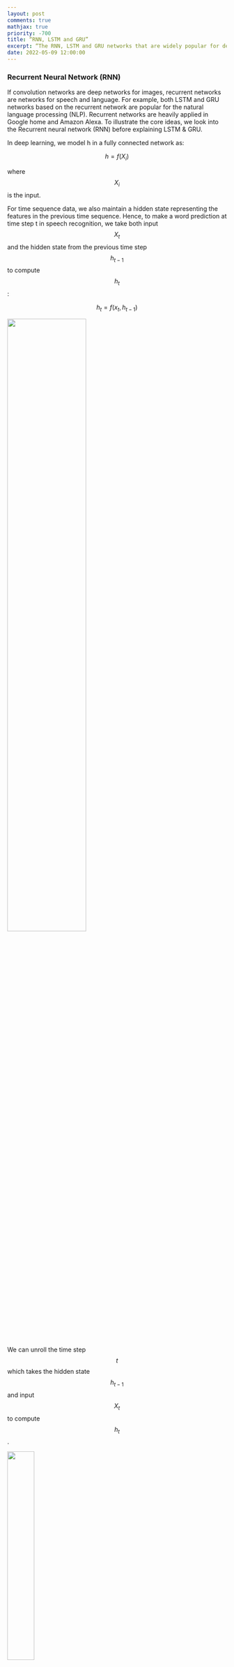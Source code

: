 ```yaml
---
layout: post
comments: true
mathjax: true
priority: -700
title: “RNN, LSTM and GRU”
excerpt: “The RNN, LSTM and GRU networks that are widely popular for deep learning in NLP.”
date: 2022-05-09 12:00:00
---
```

### Recurrent Neural Network (RNN)

If convolution networks are deep networks for images, recurrent networks are networks for speech and language. For example, both LSTM and GRU networks based on the recurrent network are popular for the natural language processing (NLP). Recurrent networks are heavily applied in Google home and Amazon Alexa. To illustrate the core ideas, we look into the Recurrent neural network (RNN) before explaining LSTM & GRU.

In deep learning, we model h in a fully connected network as:

$$
h = f(X_i)
$$

where $$ X_i $$ is the input.

For time sequence data, we also maintain a hidden state representing the features in the previous time sequence. Hence, to make a word prediction at time step t in speech recognition, we take both input $$ X_t $$ and the hidden state from the previous time step $$ h_{t-1}$$ to compute $$ h_t $$:

$$
h_t = f(x_t, h_{t-1})
$$

<div class="imgcap">
<img src="/assets/rnn/rnn_b.png" style="border:none;width:60%;">
</div>

We can unroll the time step $$ t $$ which takes the hidden state $$ h_{t-1} $$ and input $$ X_t $$  to compute $$ h_t $$.

<div class="imgcap">
<img src="/assets/rnn/rnn_b3.png" style="border:none;width:35%;">
</div>

To give another perspective, we unroll a RNN from time step $$ t-1 $$ to $$ t+1 $$:
<div class="imgcap">
<img src="/assets/rnn/rnn_b2.png" style="border:none;width:60%;">
</div>

In RNN, $$ h $$ servers 2 purposes: the hidden state for the previous sequence data as well as making a prediction. In the following example, we multiply $$ h_t $$ with a matrix $$ W $$ to make a prediction for $$ Y $$. Through the multiplication with a matrix, $$ h_t $$ make a prediction for the word that a user is pronouncing. 
 
<div class="imgcap">
<img src="/assets/rnn/cap14.png" style="border:none;width:30%;">
</div>

> RNN makes prediction based on the hidden state in the previous timestep and current input. $$ h_t = f(x_t, h_{t-1})$$


#### Create image caption using RNN
Let's study a real example to study RNN in details. We want our system to automatically provide captions by simply reading an image.
For example, we input a school bus image into a RNN and the RNN produces a caption like "A yellow school bus idles near a park." 
<div class="imgcap">
<img src="/assets/rnn/cap.png" style="border:none;">
</div>
During the RNN training, we
1. Use a CNN network to capture features of an image.
2. Multiple the features with a trainable matrix to generate $$ h_0 $$.
3. Feed $$ h_0 $$ to the RNN.
4. Use a word embedding lookup table to convert a word to a word vector $$ X_1 $$. (a.k.a word2vec)
5. Feed the word vector and $$ h_0 $$ to the RNN. $$ h_1 = f(X_1, h_0) $$
6. Use a trainable matrix to map $$ h $$ to scores which predict the next word in our caption.
7. Move to the next time step with $$ h_1 $$ and the word "A" as input.

<div class="imgcap">
<img src="/assets/rnn/cap12.png" style="border:none;;">
</div>

#### Capture image features
We pass the image into a CNN and use one of the activation layer in the fully connected (FC) network to initialize the RNN. For example, in the picture below, we pick the input of the second FC layer to compute the initial state of the RNN $$ h_0 $$.
<div class="imgcap">
<img src="/assets/rnn/cnn.png" style="border:none;;">
</div>

We multiply the CNN image features with a trainable matrix to compute $$ h_0 $$ for the first time step 1.
<div class="imgcap">
<img src="/assets/rnn/cap2.png" style="border:none;">
</div>

With $$ h_0 $$, we  compute $$ h_1 = f(h_0, X_1) $$ for time step 1.

<div class="imgcap">
<img src="/assets/rnn/cap8.png" style="border:none;width:80%;">
</div>

> We use a CNN to extract image features. Multiple it with a trainable matrix for the initial hidden state $$h_0$$.

#### Code in computing h0

Define the shape of CNN image features (N, 512) and h (N, 512):
```python
input_dim   = 512   # CNN features dimension: 512  
hidden_dim  = 512   # Hidden state dimension: 512
```

Define a matrix to project the CNN image features to $$ h_0 $$.

```python
# W_proj: (input_dim, hidden_dim)
W_proj  = np.random.randn(input_dim, hidden_dim)
W_proj /= np.sqrt(input_dim)
b_proj  = np.zeros(hidden_dim)
```

Compute $$ h_0 $$ by multiply the image features with $$ W_{proj} $$.
```python
# Initialize CNN -> hidden state projection parameters
# h0: (N, hidden_dim)
h0 = features.dot(W_proj) + b_proj
```

> We initialize $$h_0 = W_{proj} \cdot x_{cnn}+ b$$ .

#### Map words to RNN
Our training data contains both the images and captions (the true labels). It also has a dictionary which maps a vocabulary word to an integer index. Caption words in the dataset are stored as word indexes using the dictionary. For example, the caption "A yellow school bus idles near a park." can be represented as "1 5 3401 3461 78 5634 87 5 111 2" which 1 represents the "start" of a caption, 5 represents 'a', 3401 represents 'yellow', ...  and 2 represents the "end" of a caption.

The RNN does not use the word index. The word index does not contain information about the semantic relationship between words. We map a word to a higher dimensional space such that we can encode semantic relationship between words. For example, if we encode the word "father" as (0.2, 0.3, 0.1, ...) we should expect the word "mother" to be close by say (0.3, 0.3, 0.1, ...). The vector distance between the word "Paris" and "France" should be similar to the one between "Seoul" and "Korea". The encoding method _word2vec_ provides a mechanism to convert a word to a higher dimensional space. We use a word embedding lookup table $$ W_{embed} $$ to convert a word index to a vector of length wordvec_dim. This embedding table is trained together with the caption creating network instead of training them independently (end-to-end training).

> We train the word embedding table together with the caption creation network. 


The RNN will take this vector $$ X_t $$ and $$ h_{t-1} $$ to compute $$ h_t $$

<div class="imgcap">
<img src="/assets/rnn/cap9.png" style="border:none;width:45%;">
</div>

>  _word2vec_ encodes words to higher dimensional space that provides semantic relationships that we can manipulate as vectors.

When we create the training data, we encodes words to the corresponding word index using a vocabulary dictionary. The encoded data will then be saved. During training, we read the saved dataset and use _word2vec_ to convert the word index to a word vector.
<div class="imgcap">
<img src="/assets/rnn/encode.png" style="border:none;width:70%;">
</div>


Here is the code to convert an input caption word to the word vector x.
```python
wordvec_dim = 256  # Convert a work index to a vector of 256 numbers.
```

Randomly initialize W which we will train it with the RNN together.
```python
W_embed  = np.random.randn(vocab_size, wordvec_dim)
W_embed /= 100
```

Look up the word vector from a word index using the lookup table (W)
```python
# T = 16: Number of unroll time step.
# captions:    (N, T+1) The caption represent "<start> A yellow school bus idles near a park <end> <null> ... <null>" represent in word index. 
# captions_in  (N, T) The caption feed into the RNN (X) = captions without the last word.
# captions_out (N, T) The true caption output: the caption without "<start>"

# W_embed (vocab_size, wordvec_dim)
# captions_in: (N, T) each captions_in contain at most 16 words.
# x: (N, T, wordvec_dim)
x, cache_embed = word_embedding_forward(captions_in, W_embed)
```

```python
def word_embedding_forward(x, W):
  out, cache = None, None
  N, T = x.shape
  V, D = W.shape
  out = W[x]
  cache = (V, x)
  return out, cache  
```
 
> Use $$W_{embed}$$ to convert a word to a word vector. 
  
#### RNN
<div class="imgcap">
<img src="/assets/rnn/score.png" style="border:none;width:40%;">
</div>

We pass the word vector
$$
X_0
$$
into the RNN cell to compute the next hidden state $$h_{t}$$:

$$
\begin{align}
state & = W_x x_t + W_h h_{t-1} + b \\
h_{t} &= \tanh(state) \\
\end{align}
$$

The output of the RNN 
$$
h_1
$$
is then multiply with 
$$
W_{vocab}
$$
to generate scores for each word in the vocabulary. For example, if we have 10004 words in the vocabulary, it generates 10004 scores predicting the likeliness of each word to be the next word in the caption. With the true caption in the training dataset and the scores computed, we calculate the softmax loss of the RNN. We apply gradient descent to optimize the trainable parameters.
<div class="imgcap">
<img src="/assets/rnn/score_1.png" style="border:none;">
</div>

We compute $$ h_t $$ 
by feeding the RNN cell with $$ X_t $$ and $$ h_{t-1} $$.
We then map $$ h_t $$ to scores which are used to compute the softmax cost.
```python
# h: (N, 16, hidden_dim)
# Wx: (wordvec_dim, hidden_dim)
# Wh: (hidden_dim, hidden_dim)
h, cache_rnn = rnn_forward(x, h0, Wx, Wh, b)

# W_vocal: (hidden_dim, vocab_size 1004)
# scores: (N, 16, vocab_size 1004)
scores, cache_scores = temporal_affine_forward(h, W_vocab, b_vocab)
loss, dscores = temporal_softmax_loss(scores, captions_out, mask)
```

#### rnn_forward

"rnn forward" is the RNN layer that compute $$h_1, h_2, \cdots, h_t $$

```python
h, cache_rnn = rnn_forward(x, h0, Wx, Wh, b)
```

<div class="imgcap">
<img src="/assets/rnn/cap13.png" style="border:none;width:50%;">
</div>

rnn_forward unroll the RNN by T time steps and compute $$ h_t $$ by calling the RNN cell "rnn_step_forward". At each step, it takes $$ h_{t-1} $$ from the previous step and use the true captions provided by the training set to lookup $$ X_t $$.  Note, we use the true label instead of the highest score word from previous time step as input.

```python
def rnn_forward(x, h0, Wx, Wh, b):
  """
    x: the true caption
  """	
  h, cache = None, None
  N, T, D = x.shape
  
  # H is the dimension of the hidden state
  H = h0.shape[1]

  # h hold all the hidden states in all T steps
  h = np.zeros((N, T, H))
  
  state = {}
  state[-1] = h0
  
  cache_step = [None] * T

  # Unroll T steps
  for t in range(T):
    # Get the true label at t	  
    xt = x[:, t, :]
    # Compute one RNN step
    state[t], cache_step[t] = rnn_step_forward(xt, state[t-1], Wx, Wh, b)
    # Store the hidden state for time step t
    h[:, t, :] = state[t]

  cache = (cache_step, D)
  return h, cache
```

In each RNN time step, we compute:

$$
\begin{align}
state & = W_x x_t + W_h h_{t-1} + b \\
h_{t} &= \tanh(state) \\
\end{align}
$$

```python
def rnn_step_forward(x, prev_h, Wx, Wh, b):
  next_h, cache = None, None
  state = np.dot(x, Wx) + np.dot(prev_h, Wh) + b
  next_h = np.tanh(state)

  cache = x, prev_h, Wx, Wh, state
  return next_h, cache
```    

> We unroll RNN for T steps, each computing $$ \tanh(Wx + b)$$.

#### Scores

After finding $$ h_t $$, we compute the scores by:

$$
score = W_{vocab} * h_t
$$

```python
 def temporal_affine_forward(x, w, b):
   N, T, D = x.shape
   M = b.shape[0]
   out = x.reshape(N * T, D).dot(w).reshape(N, T, M) + b
   cache = x, w, b, out
   return out, cache
```

> We compute score to locate the next most likely caption word.

#### Softmax cost

For each word in the vocabulary (1004 words), we predict their probabilities of being the next caption word using softmax. Without changing the result, we subtract it with the maximum score for better numeric stability.

$$
softmax(z) = \frac{e^{z_i}}{\sum e^{z_c}} =  \frac{e^{z_i - m}}{\sum e^{z_c  - m}}  
$$

We then compute the softmax loss (negative log likelihood) and the gradient.

$$
\begin{align}
J(w) &= -  \sum_{i=1}^{N}  \log p(\hat{y}^i = y^i \vert x^i, w ) \\
\nabla_{z_i} J &= \begin{cases}
                        p - 1 \quad & \hat{y} = y \\
                        p & \text{otherwise}
                    \end{cases}
\end{align}
$$

```python
def temporal_softmax_loss(x, y, mask):
  N, T, V = x.shape
  
  x_flat = x.reshape(N * T, V)
  y_flat = y.reshape(N * T)
  mask_flat = mask.reshape(N * T)
  
  # We compute the softmax. We minus the score with a max for better numerical stability.
  probs = np.exp(x_flat - np.max(x_flat, axis=1, keepdims=True))
  probs /= np.sum(probs, axis=1, keepdims=True)
  
  # Compute the softmax loss: negative log likelihood aka cross entropy loss
  loss = -np.sum(mask_flat * np.log(probs[np.arange(N * T), y_flat])) / N

  # Compute the gradient
  dx_flat = probs.copy()  
  dx_flat[np.arange(N * T), y_flat] -= 1
  dx_flat /= N
  dx_flat *= mask_flat[:, None]
  
  dx = dx_flat.reshape(N, T, V)
  
  return loss, dx
```
    
#### Time step 0

Here, we recap how we calculate 
$$ h_0 $$
from the image features and use the true caption "start" to make a prediction $$ h_1 $$ from the RNN. Then we compute the scores and the softmax loss.

<div class="imgcap">
<img src="/assets/rnn/cap11.png" style="border:none;width:70%;">
</div>

#### Code listing for the forward feed, backpropagation and the loss.

```python
  def loss(self, features, captions):
    # For training, say the caption is "<start> A yellow bus idles near a park"
    # captions_in is the Xt input: "<start> A yellow bus idles near a"
    # captions_out is the true label: "A yellow bus idles near a park"
    captions_in = captions[:, :-1]
    captions_out = captions[:, 1:]
    
    mask = (captions_out != self._null)

    # Retrieve the trainable parameters
    W_proj, b_proj = self.params['W_proj'], self.params['b_proj']    
    W_embed = self.params['W_embed']
    Wx, Wh, b = self.params['Wx'], self.params['Wh'], self.params['b']
    W_vocab, b_vocab = self.params['W_vocab'], self.params['b_vocab']
    
    loss, grads = 0.0, {}
    # vocab_size = 1004
    # T          = 16
    #
    # features    : (N, input_dim)
    # W_proj      : (input_dim, hidden_dim)
    # h0          : (N, hidden_dim)
    #
    # x           : (N, T, wordvec_dim)
    # captions_in : (N, T) of word index
    # W-embed     : (vacab_size, wordvec_dim)
    #
    # h           : (N, 16, hidden_dim)
    # Wx          : (wordvec_dim, hidden_dim)
    # Wh          : (hidden_dim, hidden_dim)
    #
    # scores      : (N, 16, vocab_size)
    # W_vocab     : (hidden_dim, vocab_size)

    # Compute h0 from the image features.
    h0 = features.dot(W_proj) + b_proj

    # Find the word vector of the input caption word.
    x, cache_embed = word_embedding_forward(captions_in, W_embed)

    # Forward feed for the RNN
    h, cache_rnn = rnn_forward(x, h0, Wx, Wh, b)

    # Compute the scores for each words in the vocabulary
    scores, cache_scores = temporal_affine_forward(h, W_vocab, b_vocab)
	
    # Compute the softmax loss
    loss, dscores = temporal_softmax_loss(scores, captions_out, mask)

    # Perform the backpropagation
    dh, grads['W_vocab'], grads['b_vocab'] = temporal_affine_backward(dscores, cache_scores)
    dx, dh0, grads['Wx'], grads['Wh'], grads['b'] = rnn_backward(dh, cache_rnn)
    grads['W_embed'] = word_embedding_backward(dx, cache_embed)
    grads['b_proj'] = np.sum(dh0, axis=0)
    grads['W_proj'] = features.T.dot(dh0)
    
    return loss, grads
```

> Use softmax cost to train the network.

#### Making prediction

To generate captions automatically, we will use the CNN to generate image features and map it to $$ h_0 $$ with $$ W_{proj} $$.
<div class="imgcap">
<img src="/assets/rnn/cap4.png" style="border:none;width:80%;">
</div>

At time step 1, we feed the RNN with the input "start" to get the word vector $$ X_1 $$. The RNN computes the value $$ h_1$$
which later multiplies with $$ W_{vocab} $$ to generate scores for each word in the vocabulary. We select the word with the highest score for the first word in the caption (say, "A"). Unlikely training, we use this word as the next time step input. With $$ h_1 $$ and the highest score word "A" in time step 1, we go through the RNN step again and made the second prediction "bus" at time step 2. 
	
<div class="imgcap">
<img src="/assets/rnn/cap7.png" style="border:none;width:70%;">
</div>

We compute the score and set the input for the next time step to be the word with the highest score.
```python
scores, _ = affine_forward(next_h, W_vocab, b_vocab)
captions[:, t] = scores.argmax(axis=1)
prev_word = captions[:, t].reshape(N, 1)
```

Here is the full code making the prediction with comments:
```python
def sample(self, features, max_length=30):
    N = features.shape[0]
    captions = self._null * np.ones((N, max_length), dtype=np.int32)

    # Retrive all trainable parameters
    W_proj, b_proj = self.params['W_proj'], self.params['b_proj']
    W_embed = self.params['W_embed']
    Wx, Wh, b = self.params['Wx'], self.params['Wh'], self.params['b']
    W_vocab, b_vocab = self.params['W_vocab'], self.params['b_vocab']
    
    # N is the size of the data to test
    # prev_word : (N, 1)
    #
    # next_h    : (N, hidden_dim)
    # features  : (N, input_dim)
    # W_proj    : (input_dim, hidden_dim)
    #
    # embed     : (N, 1, wordvec_dim)
    # W-embed   : (vacab_size, wordvec_dim)
    #
    # next_c    : (N, hidden_dim*4) for LSTM
    #
    # scores    : (N, vocab_size)
    # W_vocab     : (hidden_dim, vocab_size)
    #
    # captions  : (N, max_length)

    # Set the first word as "<start>"
    prev_word = self._start * np.ones((N, 1), dtype=np.int32)

    # Compute h0
    next_h, affine_cache = affine_forward(features, W_proj, b_proj)

    H, _ = Wh.shape
    # for each time step
    for t in range(max_length):
      # Compute the word vector.
      embed, embed_cache = word_embedding_forward(prev_word, W_embed)
      # Compute h from the RNN
      next_h, cache = rnn_step_forward(np.squeeze(embed), next_h, Wx, Wh, b)
      # Map h to scores for each vocabulary word
      scores, _ = affine_forward(next_h, W_vocab, b_vocab)
      # Set the caption word at time t.
      captions[:, t] = scores.argmax(axis=1)
      # Set it to be the next word input in next time step.
      prev_word = captions[:, t].reshape(N, 1)

    return captions
```

Finally here is the final detail flows:
<div class="imgcap">
<img src="/assets/rnn/cap5.png" style="border:none;;">
</div>

### Long Short Term Memory network (LSTM)

$$ h_t $$ in RNN serves 2 purpose:
* Make an output prediction, and
* A hidden state representing the data sequence processed so far.

LSTM splits these 2 roles into 2 separate variables $$ h_t $$ and $$ C $$. The hidden state of the LSTM cell is now $$ C $$.

<div class="imgcap">
<img src="/assets/rnn/lstm.png" style="border:none;width:50%;">
</div>

Here are the LSTM equations:

There are 3 gates controlling what information will pass through:

$$
\begin{split}
gate_{forget} &= \sigma (W_{fx} X_t + W_{fh} h_{t-1} + b_f) \\
gate_{input} &= \sigma (W_{ix} X_t + W_{ih} h_{t-1} + b_i) \\
gate_{out} &= \sigma (W_{ox} X_t + W_{oh} h_{t-1} + b_o) \\
\end{split}
$$

3 equations to update the cell state and the hidden state:

$$
\begin{split}
\tilde{C} & = \tanh (W_{cx} X_t + W_{ch} h_{t-1} + b_c)  \\
C_t & = gate_{forget} \cdot C_{t-1} + gate_{input} \cdot \tilde{C} \\
h_t & = gate_{out} \cdot \tanh (C_t) \\
\end{split}
$$
 
#### Gates

There are 3 gates in LSTM. All gates are function of $$x_t$$ and $$h_{t-1}$$

$$
gate = \sigma (W_{x} X_t + W_{h} h_{t-1} + b) \\
$$

* $$gate_{forget}$$ controls what part of the previous cell state will be kept.
* $$gate_{input}$$ controls what part of the new computed information will be added to the cell state $$C$$.
* $$gate_{out} $$ controls what part of the cell state will exposed as the hidden state.
 
#### Updating C

The key part in LSTM is to update the cell state $$C$$.

<div class="imgcap">
<img src="/assets/rnn/lstm2.png" style="border:none;width:20%;">
</div>

To do that, we need to compute a new proposal $$\tilde{C}$$ just based in $$X_t$$ and $$h_{t-1}$$:

$$
\tilde{C} = \tanh (W_{cx} X_t + W_{ch} h_{t-1} + b_c)  \\
$$

The new state $$C_t$$ is form by forgetting part of the previous cell state while add part of the new proposal $$\tilde{C}$$ to the cell state:

$$
\begin{split}
C_t & = gate_{forget} \cdot C_{t-1} + gate_{input} \cdot \tilde{C} \\
\end{split}
$$

#### Update h
<div class="imgcap">
<img src="/assets/rnn/lstm1.png" style="border:none;width:20%;">
</div>

To update $$ h_{t} $$, we use the output gate to control what cell state to export as $$h_t$$
 
 $$
 h_t = gate_{out} \cdot \tanh (C_t)
 $$
 
#### Image captures with LSTM
Now we change our previous code and swap the RNN out with a LSTM.
```python
if self.cell_type == 'rnn':
  h, cache_rnn = rnn_forward(x, h0, Wx, Wh, b)
else:
  h, cache_rnn = lstm_forward(x, h0, Wx, Wh, b)
``` 
lstm_forward looks similar to the RNN with the exception that it track both $$ h $$ and $$ C $$ now.
```python
def lstm_forward(x, h0, Wx, Wh, b):
  h, cache = None, None
  N, T, D = x.shape
  H, _ = Wh.shape
  next_h = h0
  next_c = np.zeros((N, H))

  cache_step = [None] * T

  h = np.zeros((N, T, H))
  for t in range(T):
    xt = x[:, t, :]
    next_h, next_c, cache_step[t] = lstm_step_forward(xt, next_h, next_c, Wx, Wh, b)
    h[:, t, :] = next_h
  cache = (cache_step, D)
  
  return h, cache
```

One of the reason that we do not sub-index W and b is that we can concatenate all W and b into one big matrix and apply the matrix multiplication at once. The following code compute 3 different gates and then compute $$ \tilde{C} $$, $$C $$ and $$ h $$ .
```python
def lstm_step_forward(x, prev_h, prev_c, Wx, Wh, b):
  next_h, next_c, cache = None, None, None
  N, H = prev_h.shape
  a = x.dot(Wx) + prev_h.dot(Wh) + b
  ai = a[:, :H]
  af = a[:, H:2 * H]
  ao = a[:, 2 * H:3 * H]
  au = a[:, 3 * H:]
  ig = sigmoid(ai)
  fg = sigmoid(af)
  og = sigmoid(ao)
  update = np.tanh(au)
  next_c = fg * prev_c + ig * update
  next_h = og * np.tanh(next_c)

  cache = (next_c, og, ig, fg, og, update, ai, af, ao, au, Wx, x, Wh, prev_h, prev_c)
  
  return next_h, next_c, cache
```

> LSTM composes of the Cell state and Hidden state. We use 3 gates to control what information will be passed through. We calculate new cell state by keep part of the original while adding new information. Then we expose part of the $$C_t$$ as $$h_t$$. 

### Gated Recurrent Units (GRU)

Compare with LSTM, GRU does not maintain a cell state $$ C $$ and use 2 gates instead of 3. 
 
$$
\begin{split}
gate_r &= \sigma (W_{rx} X_t + W_{rh} h_{t-1} + b) \\
gate_{update} &= \sigma (W_{ux} X_t + W_{uh} h_{t-1} + b) 
\end{split}
$$ 

The new hidden state is compute as:

$$
h_t = (1 - gate_{update}) \cdot h_{t-1} +  gate_{update} \cdot \tilde{h_{t}}
$$

As seen, we use the compliment of $$gate_{update}$$ instead of creating a new gate to control what we want to keep from the $$h_{t-1}$$.

The new proposed $$\tilde{h_{t}}$$ is calculated as:

$$
\tilde{h_{t}} = \tanh (W_{hx} X_t + W_{hh} \cdot (gate_r \cdot h_{t-1}) + b)
$$

We use $$gate_r$$ to control what part of $$h_{t-1}$$ we need to compute a new proposal.

### Credits
For the RNN/LSTM case study, we use the image caption assignment (assignment 3) in the Stanford class "CS231n Convolutional Neural Networks for Visual Recognition". We start with the skeleton codes provided by the assignment and put it into our code to complete the assignment code.
